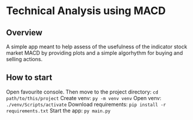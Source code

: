 # Technical Analysis using MACD
## Overview
A simple app meant to help assess of the usefulness of the indicator stock market MACD by providing plots and a simple algorhythm for buying and selling actions.
## How to start 
Open favourite console. Then move to the project directory:
``` cd path/to/this/project ```
Create venv:
``` py -m venv venv ```
Open venv:
``` ./venv/Scripts/activate ```
Download requirements:
``` pip install -r requirements.txt ```
Start the app:
``` py main.py ```

